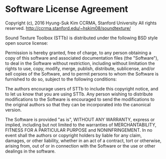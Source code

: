  Software License Agreement
===========================

Copyright (c), 2016 Hyung-Suk Kim
CCRMA, Stanford University
All rights reserved.
http://ccrma.stanford.edu/~hskim08/soundtexture/

Sound Texture Toolbox (STTb) is distributed under the following BSD style 
open source license:

Permission is hereby granted, free of charge, to any person obtaining a
copy of this software and associated documentation files (the
"Software"), to deal in the Software without restriction, including
without limitation the rights to use, copy, modify, merge, publish,
distribute, sublicense, and/or sell copies of the Software, and to
permit persons to whom the Software is furnished to do so, subject to
the following conditions:

The authors encourage users of STTb to include this copyright notice,
and to let us know that you are using STTb. Any person wishing to
distribute modifications to the Software is encouraged to send the
modifications to the original authors so that they can be incorporated
into the canonical version.

The Software is provided "as is", WITHOUT ANY WARRANTY, express or implied,
including but not limited to the warranties of MERCHANTABILITY, FITNESS
FOR A PARTICULAR PURPOSE and NONINFRINGEMENT.  In no event shall the authors
or copyright holders by liable for any claim, damages, or other liability,
whether in an act of a contract, tort or otherwise, arising from, out of
or in connection with the Software or the use or other dealings in the
software.